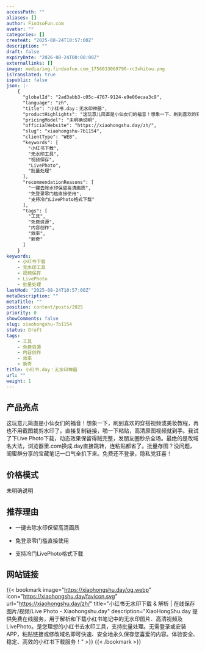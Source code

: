 ```yaml
---
accessPath: ""
aliases: []
author: FindsoFun.com
avatar: ""
categories: []
createAt: "2025-08-24T10:57:00Z"
description: ""
draft: false
expiryDate: "2026-08-24T00:00:00Z"
externallinks: []
image: media/img.findsofun.com_1756033069790-rc3xhitou.png
isTranslated: true
ispublic: false
json: |-
    {
      "globalId": "2ad3abb3-c05c-4767-9124-e9e06ecaa3c9",
      "language": "zh",
      "title": "小红书.day：无水印神器",
      "productHighlights": "这玩意儿简直是小仙女们的福音！想象一下，刷到喜欢的穿搭视频或美妆教程，再也不用截图裁剪水印了。直接复制链接，啪一下粘贴，高清原图视频就到手。我试了下Live Photo下载，动态效果保留得贼完整，发朋友圈秒杀全场。最绝的是改域名大法，浏览器里.com换成.day直接跳转，连粘贴都省了。批量存图？没问题，闺蜜群分享的宝藏笔记一口气全扒下来。免费还不登录，隐私党狂喜！",
      "pricingModel": "未明确说明",
      "officialWebsite": "https://xiaohongshu.day/zh/",
      "slug": "xiaohongshu-7b1154",
      "clientType": "WEB",
      "keywords": [
        "小红书下载",
        "无水印工具",
        "视频保存",
        "LivePhoto",
        "批量处理"
      ],
      "recommendationReasons": [
        "一键去除水印保留高清画质",
        "免登录零门槛直接使用",
        "支持冷门LivePhoto格式下载"
      ],
      "tags": [
        "工具",
        "免费资源",
        "内容创作",
        "效率",
        "新奇"
      ]
    }
keywords:
    - 小红书下载
    - 无水印工具
    - 视频保存
    - LivePhoto
    - 批量处理
lastMod: "2025-08-24T10:57:00Z"
metaDescription: ""
metaTitle: ""
position: content/posts/2025
priority: 0
showComments: false
slug: xiaohongshu-7b1154
status: Draft
tags:
    - 工具
    - 免费资源
    - 内容创作
    - 效率
    - 新奇
title: 小红书.day：无水印神器
url: ""
weight: 1
---
```

## 产品亮点
这玩意儿简直是小仙女们的福音！想象一下，刷到喜欢的穿搭视频或美妆教程，再也不用截图裁剪水印了。直接复制链接，啪一下粘贴，高清原图视频就到手。我试了下Live Photo下载，动态效果保留得贼完整，发朋友圈秒杀全场。最绝的是改域名大法，浏览器里.com换成.day直接跳转，连粘贴都省了。批量存图？没问题，闺蜜群分享的宝藏笔记一口气全扒下来。免费还不登录，隐私党狂喜！

## 价格模式
<!--more-->未明确说明

## 推荐理由
- 一键去除水印保留高清画质

- 免登录零门槛直接使用

- 支持冷门LivePhoto格式下载

## 网站链接
{{< bookmark image="https://xiaohongshu.day/og.webp" icon="https://xiaohongshu.day/favicon.svg" url="https://xiaohongshu.day/zh/" title="小红书无水印下载 & 解析 | 在线保存图片/视频/Live Photo - Xiaohongshu.day" description="XiaoHongShu.day 提供免费在线服务，用于解析和下载小红书笔记中的无水印图片、高清视频及 LivePhoto。是您理想的小红书去水印工具，支持批量处理。无需登录或安装APP，粘贴链接或修改域名即可快速、安全地永久保存您喜爱的内容。体验安全、稳定、高效的小红书下载服务！" >}}
{{< /bookmark >}}

